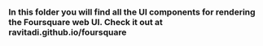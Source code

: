### In this folder you will find all the UI components for rendering the Foursquare web UI. Check it out at ravitadi.github.io/foursquare
